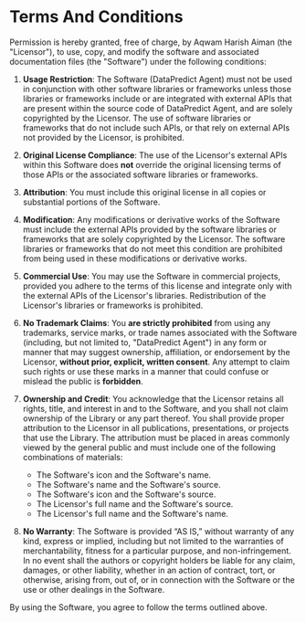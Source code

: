 # Terms And Conditions

Permission is hereby granted, free of charge, by Aqwam Harish Aiman (the "Licensor"), to use, copy, and modify the software and associated documentation files (the "Software") under the following conditions:

1. **Usage Restriction**: The Software (DataPredict Agent) must not be used in conjunction with other software libraries or frameworks unless those libraries or frameworks include or are integrated with external APIs that are present within the source code of DataPredict Agent, and are solely copyrighted by the Licensor. The use of software libraries or frameworks that do not include such APIs, or that rely on external APIs not provided by the Licensor, is prohibited.

2. **Original License Compliance**: The use of the Licensor's external APIs within this Software does **not** override the original licensing terms of those APIs or the associated software libraries or frameworks.

3. **Attribution**: You must include this original license in all copies or substantial portions of the Software.

4. **Modification**: Any modifications or derivative works of the Software must include the external APIs provided by the software libraries or frameworks that are solely copyrighted by the Licensor. The software libraries or frameworks that do not meet this condition are prohibited from being used in these modifications or derivative works.

5. **Commercial Use**: You may use the Software in commercial projects, provided you adhere to the terms of this license and integrate only with the external APIs of the Licensor's libraries. Redistribution of the Licensor's libraries or frameworks is prohibited.

6. **No Trademark Claims**: You **are strictly prohibited** from using any trademarks, service marks, or trade names associated with the Software (including, but not limited to, "DataPredict Agent") in any form or manner that may suggest ownership, affiliation, or endorsement by the Licensor, **without prior, explicit, written consent**. Any attempt to claim such rights or use these marks in a manner that could confuse or mislead the public is **forbidden**.

7. **Ownership and Credit**: You acknowledge that the Licensor retains all rights, title, and interest in and to the Software, and you shall not claim ownership of the Library or any part thereof. You shall provide proper attribution to the Licensor in all publications, presentations, or projects that use the Library. The attribution must be placed in areas commonly viewed by the general public and must include one of the following combinations of materials:  
   
   - The Software's icon and the Software's name.  
   - The Software's name and the Software's source.  
   - The Software's icon and the Software's source.  
   - The Licensor's full name and the Software's source.  
   - The Licensor's full name and the Software's name.

8. **No Warranty**: The Software is provided “AS IS,” without warranty of any kind, express or implied, including but not limited to the warranties of merchantability, fitness for a particular purpose, and non-infringement. In no event shall the authors or copyright holders be liable for any claim, damages, or other liability, whether in an action of contract, tort, or otherwise, arising from, out of, or in connection with the Software or the use or other dealings in the Software.

By using the Software, you agree to follow the terms outlined above.
